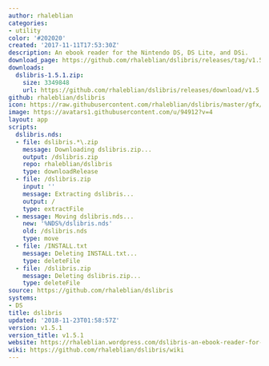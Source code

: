 ```yaml
---
author: rhaleblian
categories:
- utility
color: '#202020'
created: '2017-11-11T17:53:30Z'
description: An ebook reader for the Nintendo DS, DS Lite, and DSi.
download_page: https://github.com/rhaleblian/dslibris/releases/tag/v1.5.1
downloads:
  dslibris-1.5.1.zip:
    size: 3349848
    url: https://github.com/rhaleblian/dslibris/releases/download/v1.5.1/dslibris-1.5.1.zip
github: rhaleblian/dslibris
icon: https://raw.githubusercontent.com/rhaleblian/dslibris/master/gfx/icon.bmp
image: https://avatars1.githubusercontent.com/u/94912?v=4
layout: app
scripts:
  dslibris.nds:
  - file: dslibris.*\.zip
    message: Downloading dslibris.zip...
    output: /dslibris.zip
    repo: rhaleblian/dslibris
    type: downloadRelease
  - file: /dslibris.zip
    input: ''
    message: Extracting dslibris...
    output: /
    type: extractFile
  - message: Moving dslibris.nds...
    new: '%NDS%/dslibris.nds'
    old: /dslibris.nds
    type: move
  - file: /INSTALL.txt
    message: Deleting INSTALL.txt...
    type: deleteFile
  - file: /dslibris.zip
    message: Deleting dslibris.zip...
    type: deleteFile
source: https://github.com/rhaleblian/dslibris
systems:
- DS
title: dslibris
updated: '2018-11-23T01:58:57Z'
version: v1.5.1
version_title: v1.5.1
website: https://rhaleblian.wordpress.com/dslibris-an-ebook-reader-for-the-nintendo-ds/
wiki: https://github.com/rhaleblian/dslibris/wiki
---
```

